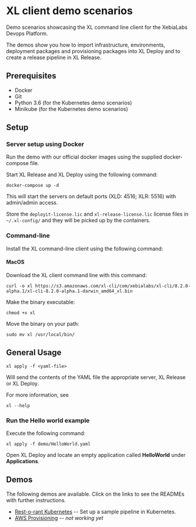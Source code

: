 # XL client demo scenarios

Demo scenarios showcasing the XL command line client for the XebiaLabs Devops Platform.

The demos show you how to import infrastructure, environments, deployment packages and provisioning packages into XL Deploy and to create a release pipeline in XL Release.

## Prerequisites
 * Docker
 * Git
 * Python 3.6 (for the Kubernetes demo scenarios)
 * Minikube (for the Kubernetes demo scenarios)

## Setup

### Server setup using Docker

Run the demo with our official docker images using the supplied docker-compose file.

Start XL Release and XL Deploy using the following command:

	docker-compose up -d

This will start the servers on default ports (XLD: 4516; XLR: 5516) with admin/admin access.

Store the `deployit-license.lic` and `xl-release-license.lic` license files in `~/.xl-config/` and they will be picked up by the containers.


### Command-line

Install the XL command-line client using the following command:

#### MacOS

Download the XL client command line with this command:

	curl -o xl https://s3.amazonaws.com/xl-cli/com/xebialabs/xl-cli/8.2.0-alpha.1/xl-cli-8.2.0-alpha.1-darwin_amd64_xl.bin

Make the binary executable:

	chmod +x xl

Move the binary on your path:

	sudo mv xl /usr/local/bin/


## General Usage

	xl apply -f <yaml-file>

Will send the contents of the YAML file the appropriate server, XL Release or XL Deploy.

For more information, see

    xl --help

### Run the Hello world example

Execute the following command:

	xl apply -f demo/HelloWorld.yaml

Open XL Deploy and locate an empty application called **HelloWorld** under **Applications**.


## Demos

The following demos are available. Click on the links to see the READMEs with further instructions.

* [Rest-o-rant Kubernetes](demo/rest-o-rant/) -- Set up a sample pipeline in Kubernetes.
* [AWS Provisioning](demo/aws-provisioning/) -- _not working yet_
